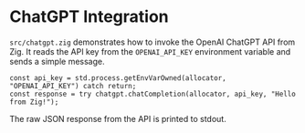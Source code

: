 ChatGPT Integration
===================

`src/chatgpt.zig` demonstrates how to invoke the OpenAI ChatGPT API from Zig. It reads the API key from the `OPENAI_API_KEY` environment variable and sends a simple message.

```
const api_key = std.process.getEnvVarOwned(allocator, "OPENAI_API_KEY") catch return;
const response = try chatgpt.chatCompletion(allocator, api_key, "Hello from Zig!");
```

The raw JSON response from the API is printed to stdout.
